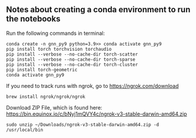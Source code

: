## Notes about creating a conda environment to run the notebooks
Run the following commands in terminal:

```
conda create -n gnn_py9 python=3.9>> conda activate gnn_py9
pip install torch torchvision torchaudio
pip install --verbose --no-cache-dir torch-scatter
pip install --verbose --no-cache-dir torch-sparse
pip install --verbose --no-cache-dir torch-cluster
pip install torch-geometric
conda activate gnn_py9
```



If you need to track runs with ngrok, go to https://ngrok.com/download

`brew install ngrok/ngrok/ngrok`

Download ZIP File, which is found here: https://bin.equinox.io/c/bNyj1mQVY4c/ngrok-v3-stable-darwin-amd64.zip

`sudo unzip ~/Downloads/ngrok-v3-stable-darwin-amd64.zip -d /usr/local/bin`
